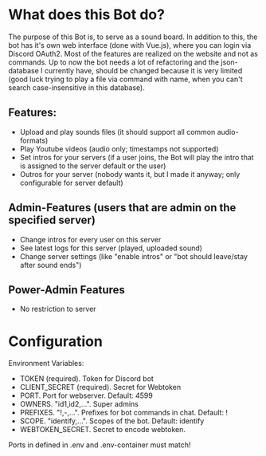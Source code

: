 # What does this Bot do?
The purpose of this Bot is, to serve as a sound board. In addition to this, the bot has it's own web interface (done with Vue.js), where you can login via Discord OAuth2.
Most of the features are realized on the website and not as commands. Up to now the bot needs a lot of refactoring and the json-database I currently have, should be changed because it is very limited (good luck trying to play a file via command with name, when you can't search case-insensitive in this database).

## Features:
- Upload and play sounds files (it should support all common audio-formats)
- Play Youtube videos (audio only; timestamps not supported)
- Set intros for your servers (if a user joins, the Bot will play the intro that is assigned to the server default or the user)
- Outros for your server (nobody wants it, but I made it anyway; only configurable for server default)

## Admin-Features (users that are admin on the specified server)
- Change intros for every user on this server
- See latest logs for this server (played, uploaded sound)
- Change server settings (like "enable intros" or "bot should leave/stay after sound ends")

## Power-Admin Features
- No restriction to server

# Configuration
Environment Variables:
- TOKEN (required). Token for Discord bot
- CLIENT_SECRET (required). Secret for Webtoken
- PORT. Port for webserver. Default: 4599
- OWNERS. "id1,id2,...". Super admins
- PREFIXES. "!,-,...". Prefixes for bot commands in chat. Default: !
- SCOPE. "identify,...". Scopes of the bot. Default: identify
- WEBTOKEN_SECRET. Secret to encode webtoken.


Ports in defined in .env and .env-container must match!